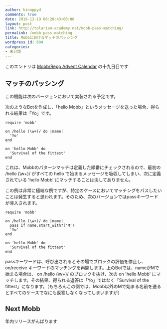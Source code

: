 ```yaml
---
author: kinoppyd
comments: true
date: 2018-12-19 06:28:43+00:00
layout: post
link: http://tolarian-academy.net/mobb-pass-matching/
permalink: /mobb-pass-matching
title: Mobbにおけるマッチのパッシング
wordpress_id: 604
categories:
- 未分類
---
```


このエントリは [Mobb/Repp Advent Calendar](https://qiita.com/advent-calendar/2018/mobb-repp) の十九日目です





## マッチのパッシング


この機能は次のバージョンにおいて実装される予定です。

次のようなBotを作成し、「hello Mobb」というメッセージを送った場合、得られる結果は「Yo」です。

    
    require 'mobb'
    
    on /hello (\w+)/ do |name|
      'Yo'
    end
    
    on 'hello Mobb' do
      'Survival of the fittest'
    end


これは、Mobbのパターンマッチは定義した順番にチェックされるので、最初の /hello (\w+)/ がすべての hello で始まるメッセージを吸収してしまい、次に定義されている 'hello Mobb' にマッチすることは決してありません。

この例は非常に極端な例ですが、特定のケースにおいてマッチングをパスしたいことは発生すると思われます。そのため、次のバージョンではpassキーワードが導入されます。

    
    require 'mobb'
    
    on /hello (\w+)/ do |name|
      pass if name.start_with?('M')
      'Yo'
    end
    
    on 'hello Mobb' do
      'Survival of the fittest'
    end


passキーワードは、呼び出されるとその場でブロックの評価を停止し、on/receive キーワードのマッチングを再開します。上のBotでは、nameがMで始まる場合は、 on /hello (\w+)/ のブロックを抜け、次の on 'hello Mobb' にマッチします。その結果、得られる返答は「Yo」ではなく「Survival of the fittest」になります。（もちろんこの例では、Mobb以外のMで始まる名前を送るとすべてのケースでなにも返答しなくなってしまいますが）


## Next Mobb


年内リリースがんばります
